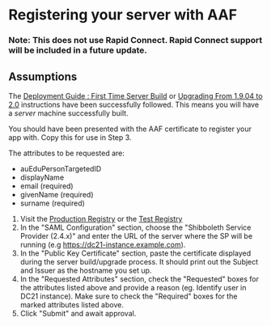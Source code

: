 # Registering your server with AAF

### Note: This does not use Rapid Connect. Rapid Connect support will be included in a future update.

## Assumptions
The [Deployment Guide : First Time Server Build](Deployment_Guide_-_First_Time_Server_Build.md) or [Upgrading From 1.9.04 to 2.0](Upgrading_From_1.9.04_to_2.0.01.md) instructions have been successfully followed. This means you will have a _server_ machine successfully built.

You should have been presented with the AAF certificate to register your app with. Copy this for use in Step 3.

The attributes to be requested are:
* auEduPersonTargetedID
* displayName
* email (required)
* givenName (required)
* surname (required)

1. Visit the [Production Registry](https://manager.aaf.edu.au/federationregistry/membership/serviceprovider/create) or the [Test Registry](https://manager.test.aaf.edu.au/federationregistry/membership/serviceprovider/create)
2. In the "SAML Configuration" section, choose the "Shibboleth Service Provider (2.4.x)" and enter the URL of the server where the SP will be running (e.g https://dc21-instance.example.com).
3. In the "Public Key Certificate" section, paste the certificate displayed during the server build/upgrade process. It should print out the Subject and Issuer as the hostname you set up.
4. In the "Requested Attributes" section, check the "Requested" boxes for the attributes listed above and provide a reason (eg. Identify user in DC21 instance). Make sure to check the "Required" boxes for the marked attributes listed above.
5. Click "Submit" and await approval.
